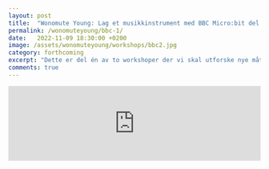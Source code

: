 ```yaml
---
layout: post
title:  "Wonomute Young: Lag et musikkinstrument med BBC Micro:bit del 1"
permalink: /wonomuteyoung/bbc-1/
date:   2022-11-09 18:30:00 +0200
image: /assets/wonomuteyoung/workshops/bbc2.jpg
category: forthcoming
excerpt: "Dette er del én av to workshoper der vi skal utforske nye måter å lage musikkinstrumenter på. Det kan være en fordel å ha deltatt på det forrige kurset om musikk-koding, men dette er ikke noe krav. "
comments: true
---
```

 
<script type="text/javascript" src="https://nettskjema.no/static/js/external-embedding.js"></script><iframe class="nettskjema-iframe" src="https://nettskjema.no/a/280085?embed=1" title="Lag et musikkinstrument med BBC Micro:bit del 1 og 2" frameborder="0" width="100%">Hvis du kan lese dette, støtter ikke nettleseren din iframes.</iframe>